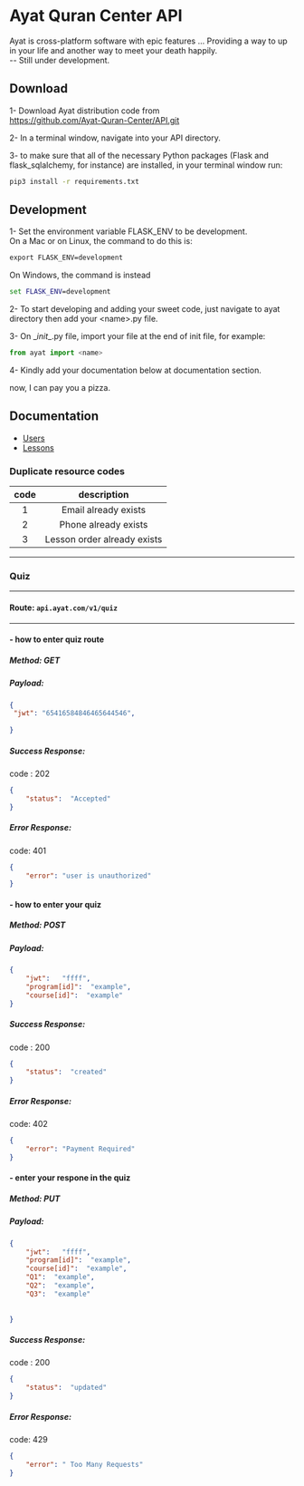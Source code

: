 # Ayat Quran Center API

Ayat is cross-platform software with epic features ... Providing a way to up in your life and another way to meet your death happily.   
-- Still under development.
## Download 

1- Download Ayat distribution code from     
https://github.com/Ayat-Quran-Center/API.git

2- In a terminal window, navigate into your API directory. 

3- to make sure that all of the necessary Python packages (Flask and flask_sqlalchemy, for instance) are installed,  in your terminal window run:
```cmd
pip3 install -r requirements.txt
```
## Development

1- Set the environment variable FLASK_ENV to be development.    
On a Mac or on Linux, the command to do this is:
 ```cmd
export FLASK_ENV=development
```
 On Windows, the command is instead 
 ```cmd
set FLASK_ENV=development
```
2- To start developing and adding your sweet code, just navigate to ayat directory then add your \<name>.py file.

3- On \__init__.py file, import your file at the end of init file, for example:
```python
from ayat import <name>
``` 

4- Kindly add your documentation below at documentation section.

now, I can pay you a pizza.

## Documentation
- [Users][]
- [Lessons][]


[Users]: ./docs/users.md
[Lessons]: ./docs/lessons.md



### Duplicate resource codes
| code |      description     |
|:----:|:--------------------:|
|   1  | Email already exists |
|   2  | Phone already exists |
|   3  | Lesson order already exists |


<hr />    

### Quiz

<hr />    

#### Route: `api.ayat.com/v1/quiz`
<hr /> 

#### - how to enter quiz route
##### Method: GET        
##### Payload: 
   ```Json
{
    "jwt": "65416584846465644546",
    
}
```   
##### Success Response:
code : 202
```Json
{
    "status":  "Accepted"
}
```
##### Error Response:
code: 401
```json
{
    "error": "user is unauthorized"
}
```
#### - how to enter your quiz
##### Method: POST        
##### Payload:
```Json 
{
    "jwt":   "ffff",
    "program[id]":  "example",
    "course[id]":  "example"
}

```   
##### Success Response:
code : 200
```Json
{
    "status":  "created"
}
```
##### Error Response:
code: 402
```json
{
    "error": "Payment Required"
}
```
#### - enter your respone in the quiz
##### Method: PUT        
##### Payload:
```Json 
{
    "jwt":   "ffff",
    "program[id]":  "example",
    "course[id]":  "example",
    "Q1":  "example",
    "Q2":  "example",
    "Q3":  "example"
    
    
}

```   
##### Success Response:
code : 200
```Json
{
    "status":  "updated"
}
```
##### Error Response:
code: 429
```json
{
    "error": " Too Many Requests"
}
```



